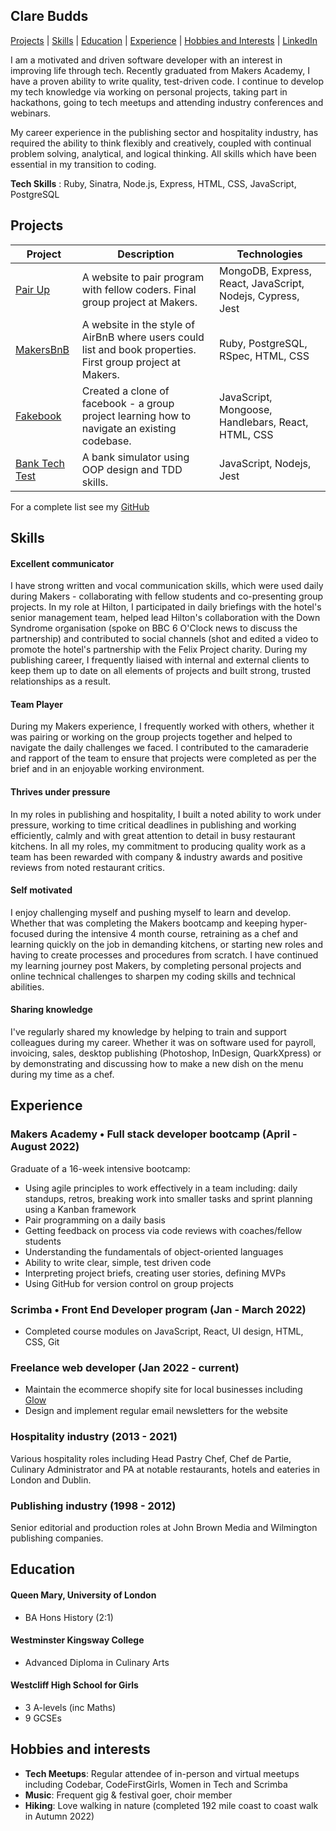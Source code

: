 ## Clare Budds

[Projects](#projects) | [Skills](#skills) | [Education](#education) | [Experience](#experience) | [Hobbies and Interests](#hobbies-and-interests) | [LinkedIn](http://www.linkedin.com/in/clare-budds) 

I am a motivated and driven software developer with an interest in improving life through tech. Recently graduated from Makers Academy, I have a proven ability to write quality, test-driven code. I continue to develop my tech knowledge via working on personal projects, taking part in hackathons, going to tech meetups and attending industry conferences and webinars. 
 
My career experience in the publishing sector and hospitality industry, has required the ability to think flexibly and creatively, coupled with continual problem solving, analytical, and logical thinking. All skills which have been essential in my transition to coding.

**Tech Skills** : Ruby, Sinatra, Node.js, Express, HTML, CSS, JavaScript, PostgreSQL

## Projects

| Project   | Description | Technologies |
|---        |---         |---           |
| [Pair Up](https://github.com/clarebudds/Pair-Up) | A website to pair program with fellow coders. Final group project at Makers. | MongoDB, Express, React, JavaScript, Nodejs, Cypress, Jest |
| [MakersBnB](https://github.com/clarebudds/makers_bnb) | A website in the style of AirBnB where users could list and book properties. First group project at Makers. | Ruby, PostgreSQL, RSpec, HTML, CSS |
| [Fakebook](https://github.com/clarebudds/the-fakebook) | Created a clone of facebook - a group project learning how to navigate an existing codebase. | JavaScript, Mongoose, Handlebars, React, HTML, CSS |
| [Bank Tech Test](https://github.com/clarebudds/bank_tech_test) | A bank simulator using OOP design and TDD skills. | JavaScript, Nodejs, Jest |


For a complete list see my [GitHub](https://github.com/clarebudds)

## Skills

#### Excellent communicator

I have strong written and vocal communication skills, which were used daily during Makers - collaborating with fellow students and co-presenting group projects. In my role at Hilton, I participated in daily briefings with the hotel's senior management team, helped lead Hilton's collaboration with the Down Syndrome organisation (spoke on BBC 6 O'Clock news to discuss the partnership) and contributed to social channels (shot and edited a video to promote the hotel's partnership with the Felix Project charity. During my publishing career, I frequently liaised with internal and external clients to keep them up to date on all elements of projects and built strong, trusted relationships as a result. 

#### Team Player

During my Makers experience, I frequently worked with others, whether it was pairing or working on the group projects together and helped to navigate the daily challenges we faced. I contributed to the camaraderie and rapport of the team to ensure that projects were completed as per the brief and in an enjoyable working environment.

#### Thrives under pressure

In my roles in publishing and hospitality, I built a noted ability to work under pressure, working to time critical deadlines in publishing and working efficiently, calmly and with great attention to detail in busy restaurant kitchens. In all my roles, my commitment to producing quality work as a team has been rewarded with company & industry awards and positive reviews from noted restaurant critics.

#### Self motivated

I enjoy challenging myself and pushing myself to learn and develop. Whether that was completing the Makers bootcamp and keeping hyper-focused during the intensive 4 month course, retraining as a chef and learning quickly on the job in demanding kitchens, or starting new roles and having to create processes and procedures from scratch. I have continued my learning journey post Makers, by completing personal projects and online technical challenges to sharpen my coding skills and technical abilities.

#### Sharing knowledge

I've regularly shared my knowledge by helping to train and support colleagues during my career. Whether it was on software used for payroll, invoicing, sales, desktop publishing (Photoshop, InDesign, QuarkXpress) or by demonstrating and discussing how to make a new dish on the menu during my time as a chef.


## Experience

### Makers Academy • Full stack developer bootcamp (April - August 2022)
Graduate of a 16-week intensive bootcamp:
* Using agile principles to work effectively in a team including:
   daily standups, retros, breaking work into smaller tasks
   and sprint planning using a Kanban framework
* Pair programming on a daily basis
*  Getting feedback on process via code reviews with coaches/fellow students 
* Understanding the fundamentals of object-oriented languages
* Ability to write clear, simple, test driven code
* Interpreting project briefs, creating user stories, defining MVPs
* Using GitHub for version control on group projects


### Scrimba • Front End Developer program (Jan - March 2022)
* Completed course modules on JavaScript, React, UI design, HTML, CSS, Git


### Freelance web developer (Jan 2022 - current)
* Maintain the ecommerce shopify site for local businesses including [Glow](https://www.glowoflondon.com)
* Design and implement regular email newsletters for the website


### Hospitality industry (2013 - 2021)
Various hospitality roles including Head Pastry Chef, Chef de Partie, Culinary Administrator and PA at notable restaurants, hotels and eateries in London and Dublin.

### Publishing industry (1998 - 2012)
Senior editorial and production roles at John Brown Media and Wilmington publishing companies.


## Education

#### Queen Mary, University of London
* BA Hons History (2:1)

#### Westminster Kingsway College
* Advanced Diploma in Culinary Arts

#### Westcliff High School for Girls
* 3 A-levels (inc Maths)
* 9 GCSEs

## Hobbies and interests
- **Tech Meetups**: Regular attendee of in-person and virtual meetups including Codebar, CodeFirstGirls, Women in Tech and Scrimba
- **Music**: Frequent gig & festival goer, choir member 
- **Hiking**: Love walking in nature (completed 192 mile coast to coast walk in Autumn 2022)
